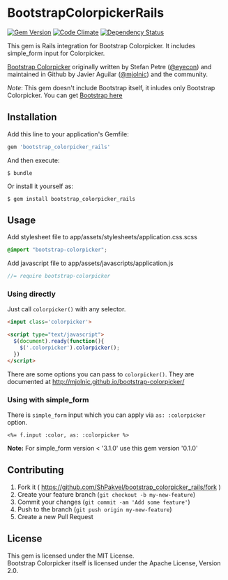 # BootstrapColorpickerRails

[![Gem Version](https://badge.fury.io/rb/bootstrap_colorpicker_rails.svg)](http://badge.fury.io/rb/bootstrap_colorpicker_rails)
[![Code Climate](https://codeclimate.com/github/ShPakvel/bootstrap_colorpicker_rails/badges/gpa.svg)](https://codeclimate.com/github/ShPakvel/bootstrap_colorpicker_rails)
[![Dependency Status](https://gemnasium.com/ShPakvel/bootstrap_colorpicker_rails.svg)](https://gemnasium.com/ShPakvel/bootstrap_colorpicker_rails)

This gem is Rails integration for Bootstrap Colorpicker. It includes simple_form input for Colorpicker.

[Bootstrap Colorpicker](http://mjolnic.github.io/bootstrap-colorpicker/) originally written by Stefan Petre ([@eyecon](http://twitter.com/stefanpetre/)) and maintained in Github by Javier Aguilar ([@mjolnic](http://twitter.com/mjolnic/)) and the community.

*Note*: This gem doesn't include Bootstrap itself, it inludes only Bootstrap Colorpicker. You can get [Bootstrap here](https://github.com/twbs/bootstrap-sass)


## Installation

Add this line to your application's Gemfile:

```ruby
gem 'bootstrap_colorpicker_rails'
```

And then execute:

    $ bundle

Or install it yourself as:

    $ gem install bootstrap_colorpicker_rails


## Usage

Add stylesheet file to app/assets/stylesheets/application.css.scss

```scss
@import "bootstrap-colorpicker";
```

Add javascript file to app/assets/javascripts/application.js

```javascript
//= require bootstrap-colorpicker
```

### Using directly

Just call `colorpicker()` with any selector.

```html
<input class='colorpicker'>

<script type="text/javascript">
  $(document).ready(function(){
    $('.colorpicker').colorpicker();
  })
</script>
```

There are some options you can pass to `colorpicker()`. They are documented at http://mjolnic.github.io/bootstrap-colorpicker/

### Using with simple_form

There is `simple_form` input which you can apply via `as: :colorpicker` option.

```erb
<%= f.input :color, as: :colorpicker %>
```

**Note:** For simple_form version < '3.1.0' use this gem version '0.1.0'


## Contributing

1. Fork it ( https://github.com/ShPakvel/bootstrap_colorpicker_rails/fork )
2. Create your feature branch (`git checkout -b my-new-feature`)
3. Commit your changes (`git commit -am 'Add some feature'`)
4. Push to the branch (`git push origin my-new-feature`)
5. Create a new Pull Request


## License

This gem is licensed under the MIT License.  
Bootstrap Colorpicker itself is licensed under the Apache License, Version 2.0.
